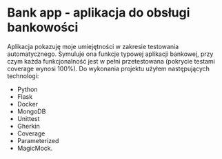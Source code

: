 # Bank app - aplikacja do obsługi bankowości

Aplikacja pokazuję moje umiejętności w zakresie testowania automatycznego. Symuluje ona funkcje typowej aplikacji bankowej, przy czym każda funkcjonalność jest w pełni przetestowana (pokrycie testami coverage wynosi 100%). Do wykonania projektu użyłem następujących technologi:

- Python
- Flask
- Docker
- MongoDB
- Unittest
- Gherkin
- Coverage
- Parameterized
- MagicMock.







 

